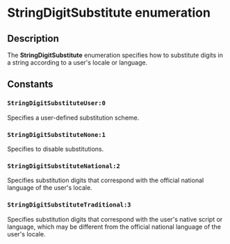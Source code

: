 # StringDigitSubstitute enumeration

## Description

The **StringDigitSubstitute** enumeration specifies how to substitute digits in a string according to a user's locale or language.

## Constants

### `StringDigitSubstituteUser:0`

Specifies a user-defined substitution scheme.

### `StringDigitSubstituteNone:1`

Specifies to disable substitutions.

### `StringDigitSubstituteNational:2`

Specifies substitution digits that correspond with the official national language of the user's locale.

### `StringDigitSubstituteTraditional:3`

Specifies substitution digits that correspond with the user's native script or language, which may be different from the official national language of the user's locale.